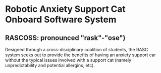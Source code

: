 # Robotic Anxiety Support Cat Onboard Software System

## RASCOSS: pronounced "rask"-"ose")

Designed through a cross-disciplinary coalition of students, the RASC system seeks out to
provide the benefits of having an anxiety support car without the typical issues involved with a support cat
(namely unpredictability and potential allergins, etc). 
